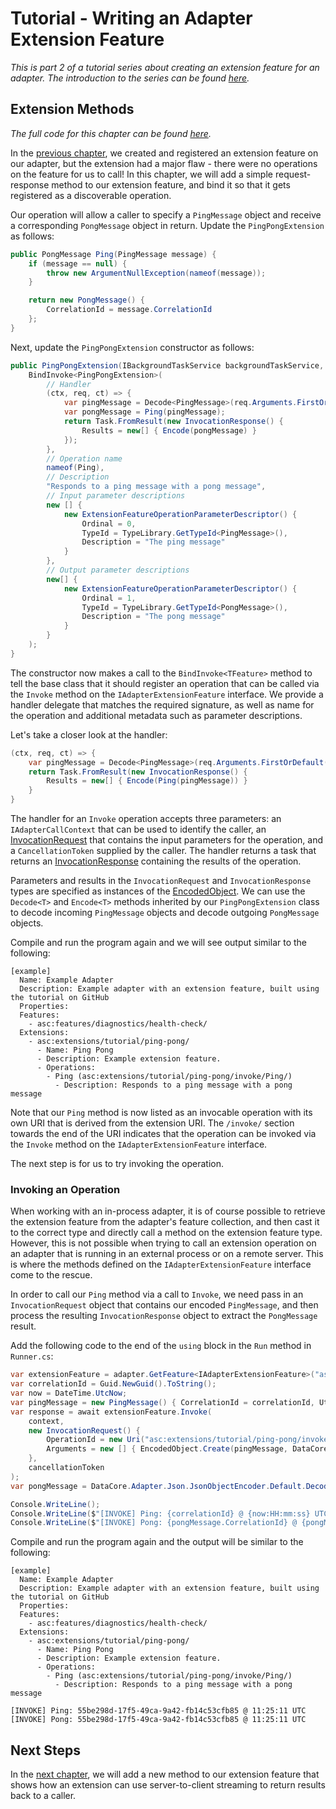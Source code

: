 # Tutorial - Writing an Adapter Extension Feature

_This is part 2 of a tutorial series about creating an extension feature for an adapter. The introduction to the series can be found [here](00-Introduction.md)._


## Extension Methods

_The full code for this chapter can be found [here](/examples/tutorials/writing-an-extension-feature/chapter-02)._

In the [previous chapter](01-Getting_Started.md), we created and registered an extension feature on our adapter, but the extension had a major flaw - there were no operations on the feature for us to call! In this chapter, we will add a simple request-response method to our extension feature, and bind it so that it gets registered as a discoverable operation.

Our operation will allow a caller to specify a `PingMessage` object and receive a corresponding `PongMessage` object in return. Update the  `PingPongExtension` as follows:

```csharp
public PongMessage Ping(PingMessage message) {
    if (message == null) {
        throw new ArgumentNullException(nameof(message));
    }

    return new PongMessage() {
        CorrelationId = message.CorrelationId
    };
}
```

Next, update the `PingPongExtension` constructor as follows:

```csharp
public PingPongExtension(IBackgroundTaskService backgroundTaskService, params IObjectEncoder[] encoders) : base(backgroundTaskService, encoders) {
    BindInvoke<PingPongExtension>(
        // Handler
        (ctx, req, ct) => {
            var pingMessage = Decode<PingMessage>(req.Arguments.FirstOrDefault());
            var pongMessage = Ping(pingMessage);
            return Task.FromResult(new InvocationResponse() {
                Results = new[] { Encode(pongMessage) }
            });
        }, 
        // Operation name
        nameof(Ping), 
        // Description
        "Responds to a ping message with a pong message", 
        // Input parameter descriptions
        new [] {
            new ExtensionFeatureOperationParameterDescriptor() {
                Ordinal = 0,
                TypeId = TypeLibrary.GetTypeId<PingMessage>(),
                Description = "The ping message"
            }
        },
        // Output parameter descriptions
        new[] {
            new ExtensionFeatureOperationParameterDescriptor() {
                Ordinal = 1,
                TypeId = TypeLibrary.GetTypeId<PongMessage>(),
                Description = "The pong message"
            }
        }
    );
}
```

The constructor now makes a call to the `BindInvoke<TFeature>` method to tell the base class that it should register an operation that can be called via the `Invoke` method on the `IAdapterExtensionFeature` interface. We provide a handler delegate that matches the required signature, as well as name for the operation and additional metadata such as parameter descriptions.

Let's take a closer look at the handler:

```csharp
(ctx, req, ct) => {
    var pingMessage = Decode<PingMessage>(req.Arguments.FirstOrDefault());
    return Task.FromResult(new InvocationResponse() {
        Results = new[] { Encode(Ping(pingMessage)) }
    }
}     
```

The handler for an `Invoke` operation accepts three parameters: an `IAdapterCallContext` that can be used to identify the caller, an [InvocationRequest](/src/DataCore.Adapter.Core/Extensions/InvocationRequest.cs) that contains the input parameters for the operation, and a `CancellationToken` supplied by the caller. The handler returns a task that returns an [InvocationResponse](/src/DataCore.Adapter.Core/Extensions/InvocationResponse.cs) containing the results of the operation.

Parameters and results in the `InvocationRequest` and `InvocationResponse` types are specified as instances of the [EncodedObject](/src/DataCore.Adapter.Core/Common/EncodedObject.cs).  We can use the `Decode<T>` and `Encode<T>` methods inherited by our `PingPongExtension` class to decode incoming `PingMessage` objects and decode outgoing `PongMessage` objects.

Compile and run the program again and we will see output similar to the following:

```
[example]
  Name: Example Adapter
  Description: Example adapter with an extension feature, built using the tutorial on GitHub
  Properties:
  Features:
    - asc:features/diagnostics/health-check/
  Extensions:
    - asc:extensions/tutorial/ping-pong/
      - Name: Ping Pong
      - Description: Example extension feature.
      - Operations:
        - Ping (asc:extensions/tutorial/ping-pong/invoke/Ping/)
          - Description: Responds to a ping message with a pong message
```

Note that our `Ping` method is now listed as an invocable operation with its own URI that is derived from the extension URI. The `/invoke/` section towards the end of the URI indicates that the operation can be invoked via the `Invoke` method on the `IAdapterExtensionFeature` interface. 

The next step is for us to try invoking the operation.


### Invoking an Operation

When working with an in-process adapter, it is of course possible to retrieve the extension feature from the adapter's feature collection, and then cast it to the correct type and directly call a method on the extension feature type. However, this is not possible when trying to call an extension operation on an adapter that is running in an external process or on a remote server. This is where the methods defined on the `IAdapterExtensionFeature` interface come to the rescue.

In order to call our `Ping` method via a call to `Invoke`, we need pass in an `InvocationRequest` object that contains our encoded `PingMessage`, and then process the resulting `InvocationResponse` object to extract the `PongMessage` result.

Add the following code to the end of the `using` block in the `Run` method in `Runner.cs`:

```csharp
var extensionFeature = adapter.GetFeature<IAdapterExtensionFeature>("asc:extensions/tutorial/ping-pong/");
var correlationId = Guid.NewGuid().ToString();
var now = DateTime.UtcNow;
var pingMessage = new PingMessage() { CorrelationId = correlationId, UtcTime = now };
var response = await extensionFeature.Invoke(
    context,
    new InvocationRequest() { 
        OperationId = new Uri("asc:extensions/tutorial/ping-pong/invoke/Ping/"),
        Arguments = new [] { EncodedObject.Create(pingMessage, DataCore.Adapter.Json.JsonObjectEncoder.Default) }
    },
    cancellationToken
);
var pongMessage = DataCore.Adapter.Json.JsonObjectEncoder.Default.Decode<PongMessage>(response.Results.FirstOrDefault());

Console.WriteLine();
Console.WriteLine($"[INVOKE] Ping: {correlationId} @ {now:HH:mm:ss} UTC");
Console.WriteLine($"[INVOKE] Pong: {pongMessage.CorrelationId} @ {pongMessage.UtcTime:HH:mm:ss} UTC");
```

Compile and run the program again and the output will be similar to the following:

```
[example]
  Name: Example Adapter
  Description: Example adapter with an extension feature, built using the tutorial on GitHub
  Properties:
  Features:
    - asc:features/diagnostics/health-check/
  Extensions:
    - asc:extensions/tutorial/ping-pong/
      - Name: Ping Pong
      - Description: Example extension feature.
      - Operations:
        - Ping (asc:extensions/tutorial/ping-pong/invoke/Ping/)
          - Description: Responds to a ping message with a pong message

[INVOKE] Ping: 55be298d-17f5-49ca-9a42-fb14c53cfb85 @ 11:25:11 UTC
[INVOKE] Pong: 55be298d-17f5-49ca-9a42-fb14c53cfb85 @ 11:25:11 UTC
```


## Next Steps

In the [next chapter](03-Streaming_Methods.md), we will add a new method to our extension feature that shows how an extension can use server-to-client streaming to return results back to a caller.
